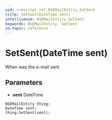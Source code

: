```yaml
---
uid: crmscript_ref_NSEMailEntity_SetSent
title: SetSent(DateTime sent)
intellisense: NSEMailEntity.SetSent
keywords: NSEMailEntity, GetSent
so.topic: reference
---
```


# SetSent(DateTime sent)

When was the e-mail sent

## Parameters

* **sent** DateTime

```crmscript
NSEMailEntity thing;
DateTime sent;
thing.SetSent(sent);
```

